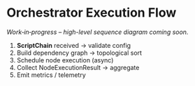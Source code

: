 # Orchestrator Execution Flow

*Work‐in‐progress – high-level sequence diagram coming soon.*
 
1. **ScriptChain** received → validate config
2. Build dependency graph → topological sort
3. Schedule node execution (async)
4. Collect NodeExecutionResult → aggregate
5. Emit metrics / telemetry 